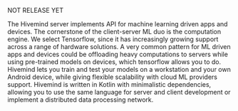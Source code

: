 NOT RELEASE YET

The Hivemind server implements API for machine learning driven apps and devices.
The cornerstone of the client-server ML duo is the computation engine. We select Tensorflow, since it has increasingly growing support across a range of hardware solutions.
A very common pattern for ML driven apps and devices could be offloading heavy computations to servers while using pre-trained models on devices, which tensorflow allows you to do.
Hivemind lets you train and test your models on a workstation and your own Android device, while giving flexible scalability with cloud ML providers support.
Hivemind is written in Kotlin with minimalistic dependencies, allowing you to use the same language for server and client development or implement a distributed data processing network.
